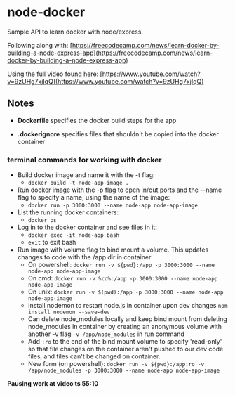 # node-docker
 Sample API to learn docker with node/express.
 
 Following along with: [https://freecodecamp.com/news/learn-docker-by-building-a-node-express-app](https://freecodecamp.com/news/learn-docker-by-building-a-node-express-app)

 Using the full video found here: [https://www.youtube.com/watch?v=9zUHg7xjIqQ](https://www.youtube.com/watch?v=9zUHg7xjIqQ)

## Notes

- **Dockerfile** specifies the docker build steps for the app

- **.dockerignore** specifies files that shouldn't be copied into the docker container

### terminal commands for working with docker
- Build docker image and name it with the -t flag:
	- `docker build -t node-app-image .`
- Run docker image with the -p flag to open in/out ports and the --name flag to specify a name, using the name of the image:
	- `docker run -p 3000:3000 --name node-app node-app-image`
- List the running docker containers:
	- `docker ps`
- Log in to the docker container and see files in it:
	- `docker exec -it node-app bash`
	- `exit` to exit bash
- Run image with volume flag to bind mount a volume. This updates changes to code with the /app dir in container
	- On powershell: `docker run -v ${pwd}:/app -p 3000:3000 --name node-app node-app-image`
	- On cmd: `docker run -v %cd%:/app -p 3000:3000 --name node-app node-app-image`
	- On unix: `docker run -v $(pwd):/app -p 3000:3000 --name node-app node-app-image`
	- Install nodemon to restart node.js in container upon dev changes `npm install nodemon --save-dev`
	- Can delete node_modules locally and keep bind mount from deleting node_modules in container by creating an anonymous volume with another -v flag `-v /app/node_modules` in run command
	- Add `:ro` to the end of the bind mount volume to specify 'read-only' so that file changes on the container aren't pushed to our dev code files, and files can't be changed on container.
	- New form (on powershell): `docker run -v ${pwd}:/app:ro -v /app/node_modules -p 3000:3000 --name node-app node-app-image`

**Pausing work at video ts 55:10**